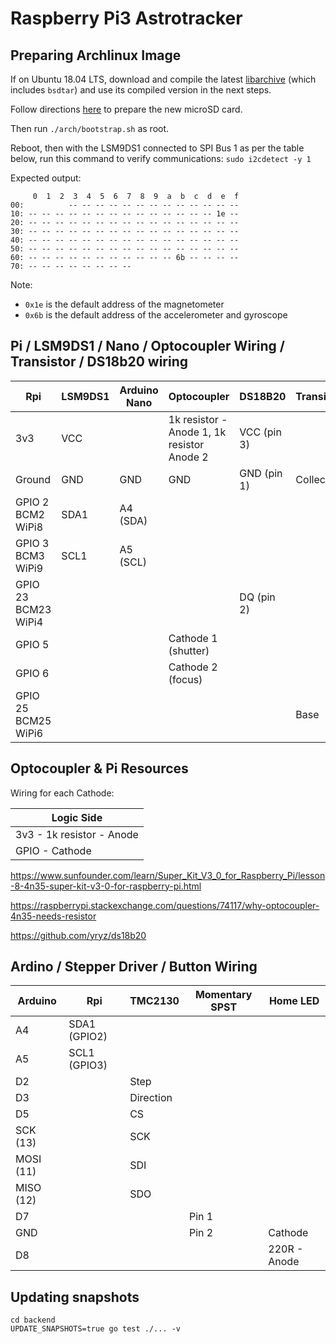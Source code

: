 # Raspberry Pi3 Astrotracker

## Preparing Archlinux Image

If on Ubuntu 18.04 LTS, download and compile the latest [libarchive](https://www.libarchive.de/) (which includes `bsdtar`) and use its compiled version in the next steps.

Follow directions [here](https://archlinuxarm.org/platforms/armv8/broadcom/raspberry-pi-3#installation) to prepare the new microSD card.

Then run `./arch/bootstrap.sh` as root.

Reboot, then with the LSM9DS1 connected to SPI Bus 1 as per the table below, run this command to verify communications: `sudo i2cdetect -y 1`

Expected output:

```
     0  1  2  3  4  5  6  7  8  9  a  b  c  d  e  f
00:          -- -- -- -- -- -- -- -- -- -- -- -- --
10: -- -- -- -- -- -- -- -- -- -- -- -- -- -- 1e --
20: -- -- -- -- -- -- -- -- -- -- -- -- -- -- -- --
30: -- -- -- -- -- -- -- -- -- -- -- -- -- -- -- --
40: -- -- -- -- -- -- -- -- -- -- -- -- -- -- -- --
50: -- -- -- -- -- -- -- -- -- -- -- -- -- -- -- --
60: -- -- -- -- -- -- -- -- -- -- -- 6b -- -- -- --
70: -- -- -- -- -- -- -- --
```

Note:

- `0x1e` is the default address of the magnetometer
- `0x6b` is the default address of the accelerometer and gyroscope

## Pi / LSM9DS1 / Nano / Optocoupler Wiring / Transistor / DS18b20 wiring

| Rpi                         | LSM9DS1 | Arduino Nano | Optocoupler                                | DS18B20     | Transistor |
| --------------------------- | ------- | ------------ | ------------------------------------------ | ----------- | ---------- |
| 3v3                         | VCC     |              | 1k resistor - Anode 1, 1k resistor Anode 2 | VCC (pin 3) |            |
| Ground                      | GND     | GND          | GND                                        | GND (pin 1) | Collector  |
| GPIO 2<br/>BCM2<br/>WiPi8   | SDA1    | A4 (SDA)     |                                            |             |            |
| GPIO 3<br/>BCM3<br/>WiPi9   | SCL1    | A5 (SCL)     |                                            |             |            |
| GPIO 23<br/>BCM23<br/>WiPi4 |         |              |                                            | DQ (pin 2)  |            |
| GPIO 5                      |         |              | Cathode 1 (shutter)                        |             |            |
| GPIO 6                      |         |              | Cathode 2 (focus)                          |             |            |
| GPIO 25<br/>BCM25<br/>WiPi6 |         |              |                                            |             | Base       |

## Optocoupler & Pi Resources

Wiring for each Cathode:

| Logic Side                |
| ------------------------- |
| 3v3 - 1k resistor - Anode |
| GPIO - Cathode            |

https://www.sunfounder.com/learn/Super_Kit_V3_0_for_Raspberry_Pi/lesson-8-4n35-super-kit-v3-0-for-raspberry-pi.html

https://raspberrypi.stackexchange.com/questions/74117/why-optocoupler-4n35-needs-resistor

https://github.com/yryz/ds18b20

## Ardino / Stepper Driver / Button Wiring

| Arduino   | Rpi          | TMC2130   | Momentary SPST | Home LED     |
| --------- | ------------ | --------- | -------------- | ------------ |
| A4        | SDA1 (GPIO2) |           |                |              |
| A5        | SCL1 (GPIO3) |           |                |              |
| D2        |              | Step      |                |              |
| D3        |              | Direction |                |              |
| D5        |              | CS        |                |              |
| SCK (13)  |              | SCK       |                |              |
| MOSI (11) |              | SDI       |                |              |
| MISO (12) |              | SDO       |                |              |
| D7        |              |           | Pin 1          |              |
| GND       |              |           | Pin 2          | Cathode      |
| D8        |              |           |                | 220R - Anode |

## Updating snapshots

```
cd backend
UPDATE_SNAPSHOTS=true go test ./... -v
```
